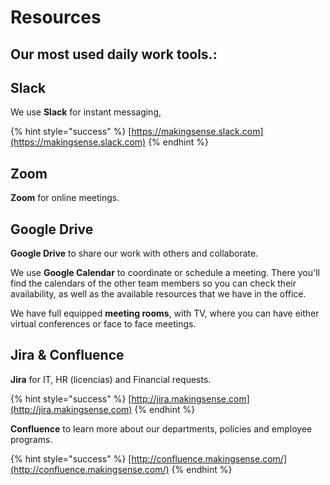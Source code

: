 # Resources

## Our most used daily work tools.:

## Slack

We use **Slack** for instant messaging,

{% hint style="success" %}
[https://makingsense.slack.com](https://makingsense.slack.com)
{% endhint %}

## Zoom

 **Zoom** for online meetings. 

## Google Drive

**Google Drive** to share our work with others and collaborate.

We use **Google Calendar** to coordinate or schedule a meeting. There you'll find the calendars of the other team members so you can check their availability, as well as the available resources that we have in the office.

We have full equipped **meeting rooms**, with TV, where you can have either virtual conferences or face to face meetings.

## Jira & Confluence

**Jira** for IT, HR \(licencias\) and Financial requests. 

{% hint style="success" %}
[http://jira.makingsense.com](http://jira.makingsense.com)
{% endhint %}

**Confluence** to learn more about our departments, policies and employee programs.

{% hint style="success" %}
[http://confluence.makingsense.com/](http://confluence.makingsense.com/)
{% endhint %}





